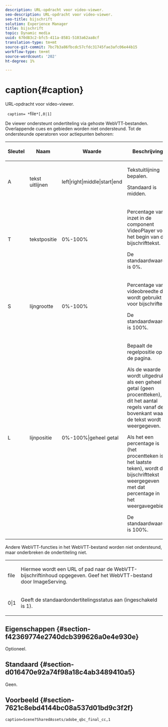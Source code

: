 ```yaml
---
description: URL-opdracht voor video-viewer.
seo-description: URL-opdracht voor video-viewer.
seo-title: bijschrift
solution: Experience Manager
title: bijschrift
topic: Dynamic media
uuid: 670d83c2-bfc5-411a-8581-5103a62aa8cf
translation-type: tm+mt
source-git-commit: 7bc7b3a86fbcdc57cfdc31745fae3afc06e44b15
workflow-type: tm+mt
source-wordcount: '202'
ht-degree: 1%

---
```



# caption{#caption}

URL-opdracht voor video-viewer.

` caption= *`file`*[,0|1]`

De viewer ondersteunt ondertiteling via gehoste WebVTT-bestanden. Overlappende cues en gebieden worden niet ondersteund. Tot de ondersteunde operatoren voor actiepunten behoren:

<table id="table_62D89A06EC9E4E7983D1F26A2C85A621"> 
 <thead> 
  <tr> 
   <th colname="col1" class="entry"> <p>Sleutel </p> </th> 
   <th colname="col2" class="entry"> <p>Naam </p> </th> 
   <th colname="col3" class="entry"> <p>Waarde </p> </th> 
   <th colname="col4" class="entry"> <p>Beschrijving </p> </th> 
  </tr>
 </thead>
 <tbody> 
  <tr> 
   <td colname="col1"> <p> A </p> </td> 
   <td colname="col2"> <p>tekst uitlijnen </p> </td> 
   <td colname="col3"> <p><span class="codeph"> left|right|middle|start|end</span> </p> </td> 
   <td colname="col4"> <p> Tekstuitlijning bepalen. </p> <p>Standaard is <span class="codeph"> midden</span>. </p> </td> 
  </tr> 
  <tr> 
   <td colname="col1"> <p>T </p> </td> 
   <td colname="col2"> <p>tekstpositie </p> </td> 
   <td colname="col3"> <p> 0%-100% </p> </td> 
   <td colname="col4"> <p> Percentage van inzet in de component VideoPlayer voor het begin van de bijschrifttekst. </p> <p>De standaardwaarde is 0%. </p> </td> 
  </tr> 
  <tr> 
   <td colname="col1"> <p>S </p> </td> 
   <td colname="col2"> <p>lijngrootte </p> </td> 
   <td colname="col3"> <p> 0%-100% </p> </td> 
   <td colname="col4"> <p> Percentage van videobreedte dat wordt gebruikt voor bijschriften. </p> <p>De standaardwaarde is 100%. </p> </td> 
  </tr> 
  <tr> 
   <td colname="col1"> <p>L </p> </td> 
   <td colname="col2"> <p>lijnpositie </p> </td> 
   <td colname="col3"> <p> 0%-100%|geheel getal </p> </td> 
   <td colname="col4"> <p> Bepaalt de regelpositie op de pagina. </p> <p>Als de waarde wordt uitgedrukt als een geheel getal (geen procentteken), is dit het aantal regels vanaf de bovenkant waar de tekst wordt weergegeven. </p> <p>Als het een percentage is (het procentteken is het laatste teken), wordt de bijschrifttekst weergegeven met dat percentage in het weergavegebied. </p> <p>De standaardwaarde is 100%. </p> </td> 
  </tr> 
 </tbody> 
</table>

Andere WebVTT-functies in het WebVTT-bestand worden niet ondersteund, maar onderbreken de ondertiteling niet.

<table id="table_A5BB1C08DA4B425DBD0356C7D3693E75"> 
 <tbody> 
  <tr> 
   <td colname="col1"> <p><span class="codeph"><span class="varname"> file</span></span> </p> </td> 
   <td colname="col2"> <p> Hiermee wordt een URL of pad naar de WebVTT-bijschriftinhoud opgegeven. Geef het WebVTT-bestand door ImageServing. </p> </td> 
  </tr> 
  <tr> 
   <td colname="col1"> <p><span class="codeph"> 0|1</span> </p> </td> 
   <td colname="col2"> <p> Geeft de standaardondertitelingsstatus aan (ingeschakeld is <span class="codeph"> 1</span>). </p> </td> 
  </tr> 
 </tbody> 
</table>

## Eigenschappen {#section-f42369774e2740dcb399626a0e4e930e}

Optioneel.

## Standaard {#section-d016470e92a74f98a18c4ab3489410a5}

Geen.

## Voorbeeld {#section-7621c8ebd4144bc08a537d01bd9c3f2f}

```
caption=Scene7SharedAssets/adobe_qbc_final_cc,1
```

